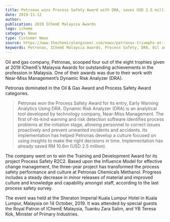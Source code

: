 ```yaml
---  
title: Petronas wins Process Safety Award with DRA, saves USD 2.5 million
date: 2019-11-12
author: 
publication: 2019 IChemE Malaysia Awards
logo: icheme
category: News
type: Customer News
source: https://www.thechemicalengineer.com/news/petronas-triumphs-at-icheme-s-malaysia-awards-2019/
keywords: Petronas, IChemE Malaysia Awards, Process Safety, DRA, Oil and Gas, Savings
---
```

Oil and gas company, Petronas, scooped four out of the eight trophies given at 2019 IChemE’s Malaysia Awards for outstanding achievements in the profession in Malaysia. One of their awards was due to their work with Near-Miss Management’s Dynamic Risk Analyzer (DRA).

Petronas dominated in the Oil & Gas Award and Process Safety Award categories.

> Petronas won the Process Safety Award for its entry, Early Warning Analytics Using DRA. Dynamic Risk Analyzer (DRA) is an analytical tool developed by technology company, Near-Miss Management. The first of-its-kind warning and risk detection software identifies process problems at the initiation stage, allowing personnel to correct issues proactively and prevent unwanted incidents and accidents. Its implementation has helped Petronas develop a culture focused on using insights to make the right decisions in time.  Implementation has already saved RM 10.6m (USD 2.5 million).

The company went on to win the Training and Development Award for its project Process Safety R2C2. Based upon the Influence Model for effective change management, the three-year project has transformed the process safety performance and culture at Petronas Chemicals Methanol. Progress includes a steady decrease in minor releases of material and improved culture and knowledge and capability amongst staff, according to the last process safety survey.

The event was held at the Sheraton Imperial Kuala Lumpur Hotel in Kuala Lumpur, Malaysia on 14 October, 2019. It was attended by special guests the Royal Patron of IChemE Malaysia, Tuanku Zara Salim, and YB Teresa Kok, Minister of Primary Industries.
